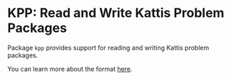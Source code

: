 # KPP: Read and Write Kattis Problem Packages

Package `kpp` provides support for reading and writing Kattis problem packages.

You can learn more about the format [here](https://www.problemarchive.org/wiki/index.php/Problem_Format).
